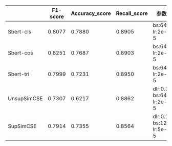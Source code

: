 |             | F1-score | Accuracy_score | Recall_score | 参数                     |
| ----------- | -------- | -------------- | ------------ | ------------------------ |
| Sbert-cls   | 0.8077   | 0.7880         | 0.8905       | bs:64  lr:2e-5           |
| Sbert-cos   | 0.8251   | 0.7687         | 0.8903       | bs:64  lr:2e-5           |
| Sbert-tri   | 0.7999   | 0.7231         | 0.8950       | bs:64  lr:2e-5           |
| UnsupSimCSE | 0.7307   | 0.6217         | 0.8862       | dlr:0.3  bs:64  lr:2e-5  |
| SupSimCSE   | 0.7914   | 0.7355         | 0.8564       | dlr:0.1  bs:128  lr:5e-5 |

